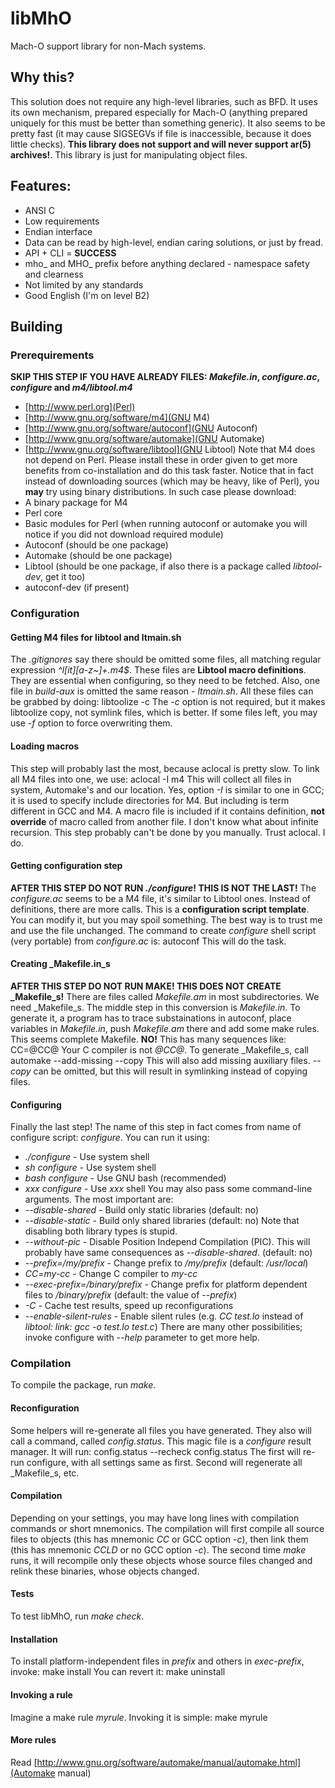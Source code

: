 # libMhO
Mach-O support library for non-Mach systems.
## Why this?
This solution does not require any high-level libraries, such as BFD. It uses its own mechanism, prepared especially for Mach-O (anything prepared uniquely for this must be better than something generic).
It also seems to be pretty fast (it may cause SIGSEGVs if file is inaccessible, because it does little checks). **This library does not support and will never support ar(5) archives!**. This library is
just for manipulating object files.
## Features:
 - ANSI C
 - Low requirements
 - Endian interface
 - Data can be read by high-level, endian caring solutions, or just by fread.
 - API + CLI = **SUCCESS**
 - mho\_ and MHO\_ prefix before anything declared - namespace safety and clearness
 - Not limited by any standards
 - Good English (I'm on level B2)
## Building
### Prerequirements
**SKIP THIS STEP IF YOU HAVE ALREADY FILES: _Makefile.in_, _configure.ac_, _configure_ and _m4/libtool.m4_**
 - [http://www.perl.org](Perl)
 - [http://www.gnu.org/software/m4](GNU M4)
 - [http://www.gnu.org/software/autoconf](GNU Autoconf)
 - [http://www.gnu.org/software/automake](GNU Automake)
 - [http://www.gnu.org/software/libtool](GNU Libtool)
Note that M4 does not depend on Perl.
Please install these in order given to get more benefits from co-installation and do this task faster. Notice that in fact instead of downloading sources (which may be heavy, like of Perl), you **may**
try using binary distributions. In such case please download:
 - A binary package for M4
 - Perl core
 - Basic modules for Perl (when running autoconf or automake you will notice if you did not download required module)
 - Autoconf (should be one package)
 - Automake (should be one package)
 - Libtool (should be one package, if also there is a package called _libtool-dev_, get it too)
 - autoconf-dev (if present)
### Configuration
#### Getting M4 files for libtool and ltmain.sh
The _.gitignores_ say there should be omitted some files, all matching regular expression _^l[it][a-z~]+\.m4$_. These files are **Libtool macro definitions**. They are essential when configuring, so they
need to be fetched. Also, one file in _build-aux_ is omitted the same reason - _ltmain.sh_. All these files can be grabbed by doing:
	libtoolize -c
The _-c_ option is not required, but it makes libtoolize copy, not symlink files, which is better. If some files left, you may use _-f_ option to force overwriting them.
#### Loading macros
This step will probably last the most, because aclocal is pretty slow. To link all M4 files into one, we use:
	aclocal -I m4
This will collect all files in system, Automake's and our location. Yes, option _-I_ is similar to one in GCC; it is used to specify include directories for M4. But including is term different in GCC and
M4. A macro file is included if it contains definition, **not override** of macro called from another file. I don't know what about infinite recursion. This step probably can't be done by you manually.
Trust aclocal. I do.
#### Getting configuration step
**AFTER THIS STEP DO NOT RUN _./configure_! THIS IS NOT THE LAST!**
The _configure.ac_ seems to be a M4 file, it's similar to Libtool ones. Instead of definitions, there are more calls. This is a **configuration script template**. You can modify it, but you may spoil
something. The best way is to trust me and use the file unchanged. The command to create _configure_ shell script (very portable) from _configure.ac_ is:
	autoconf
This will do the task.
#### Creating _Makefile.in_s
**AFTER THIS STEP DO NOT RUN MAKE! THIS DOES NOT CREATE _Makefile_s!**
There are files called _Makefile.am_ in most subdirectories. We need _Makefile_s. The middle step in this conversion is _Makefile.in_. To generate it, a program has to trace substainations in autoconf,
place variables in _Makefile.in_, push _Makefile.am_ there and add some make rules. This seems complete Makefile. **NO!** This has many sequences like:
	CC=@CC@
Your C compiler is not _@CC@_.
To generate _Makefile_s, call
	automake --add-missing --copy
This will also add missing auxiliary files. _--copy_ can be omitted, but this will result in symlinking instead of copying files.
#### Configuring
Finally the last step! The name of this step in fact comes from name of configure script: _configure_. You can run it using:
 - _./configure_ - Use system shell
 - _sh configure_ - Use system shell
 - _bash configure_ - Use GNU bash (recommended)
 - _xxx configure_ - Use _xxx_ shell
You may also pass some command-line arguments. The most important are:
 - _--disable-shared_ - Build only static libraries (default: no)
 - _--disable-static_ - Build only shared libraries (default: no)
Note that disabling both library types is stupid.
 - _--without-pic_ - Disable Position Independ Compilation (PIC). This will probably have same consequences as _--disable-shared_. (default: no)
 - _--prefix=/my/prefix_ - Change prefix to _/my/prefix_ (default: _/usr/local_)
 - _CC=my-cc_ - Change C compiler to _my-cc_
 - _--exec-prefix=/binary/prefix_ - Change prefix for platform dependent files to _/binary/prefix_ (default: the value of _--prefix_)
 - _-C_ - Cache test results, speed up reconfigurations
 - _--enable-silent-rules_ - Enable silent rules (e.g. _CC test.lo_ instead of _libtool: link: gcc -o test.lo test.c_)
There are many other possibilities; invoke configure with _--help_ parameter to get more help.
### Compilation
To compile the package, run _make_.
#### Reconfiguration
Some helpers will re-generate all files you have generated. They also will call a command, called _config.status_. This magic file is a _configure_ result manager. It will run:
	config.status --recheck
	config.status
The first will re-run configure, with all settings same as first. Second will regenerate all _Makefile_s, etc.
#### Compilation
Depending on your settings, you may have long lines with compilation commands or short mnemonics. The compilation will first compile all source files to objects (this has mnemonic _CC_ or GCC option
_-c_), then link them (this has mnemonic _CCLD_ or no GCC option _-c_). The second time _make_ runs, it will recompile only these objects whose source files changed and relink these binaries, whose
objects changed.
#### Tests
To test libMhO, run _make check_.
#### Installation
To install platform-independent files in _prefix_ and others in _exec-prefix_, invoke:
	make install
You can revert it:
	make uninstall
#### Invoking a rule
Imagine a make rule _myrule_. Invoking it is simple:
	make myrule
#### More rules
Read [http://www.gnu.org/software/automake/manual/automake.html](Automake manual)
